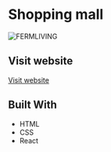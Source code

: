# Shopping mall


![FERMLIVING]()

## Visit website
[Visit website](https://react-fermliving-dy.netlify.app/)

## Built With

* HTML
* CSS
* React



